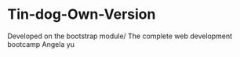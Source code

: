 # Tin-dog-Own-Version
Developed on the bootstrap module/ The complete web development bootcamp Angela yu
